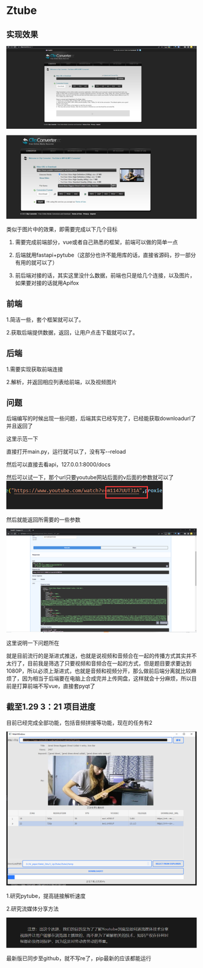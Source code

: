 # Ztube

## 实现效果

![image-20230123133515647](README.assets/image-20230123133515647.png)

![image-20230123133911943](README.assets/image-20230123133911943.png)

类似于图片中的效果，即需要完成以下几个目标

1. 需要完成前端部分，vue或者自己熟悉的框架，前端可以做的简单一点

2. 后端就用fastapi+pytube（这部分也许不能用库的话，直接省源码，抄一部分有用的就可以了）

3. 前后端对接的话，其实这里没什么数据，前端也只是给几个连接，以及图片，如果要对接的话就用Apifox

## 前端

1.简洁一些，套个框架就可以了。

2.获取后端提供数据，返回，让用户点击下载就可以了。

   ## 后端

1.需要实现获取前端连接

2.解析，并返回相应列表给前端，以及视频图片



## 问题

后端编写的时候出现一些问题，后端其实已经写完了，已经能获取downloadurl了并且返回了

这里示范一下

直接打开main.py，运行就可以了，没有写--reload

然后可以直接去看api，127.0.0.1:8000/docs

然后可以试一下，那个url只要youtube网站后面的v后面的参数就可以了![image-20230124131709805](README.assets/image-20230124131709805.png)

然后就能返回所需要的一些参数

![image-20230124131753889](README.assets/image-20230124131753889.png)

这里说明一下问题所在

就是目前流行的是渐进式推送，也就是说视频和音频合在一起的传播方式其实并不太行了，目前我是筛选了只要视频和音频合在一起的方式，但是题目要求要达到1080P，所以必须上渐进式，也就是音频和视频分开，那么做前后端分离就比较麻烦了，因为相当于后端要在电脑上合成完并上传网盘，这样就会十分麻烦，所以目前是打算前端不写vue，直接套pyqt了

## 截至1.29 3：21 项目进度

目前已经完成全部功能，包括音频拼接等功能，现在的任务有2

![image-20230129032359224](README.assets/image-20230129032359224.png)

1.研究pytube，提高链接解析速度

2.研究流媒体分享方法

![image-20230129032256428](README.assets/image-20230129032256428.png)

最新版已同步至github，就不写re了，pip最新的应该都能运行